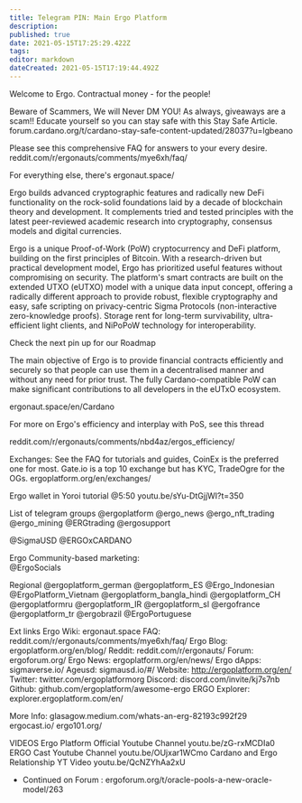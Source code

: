 ```yaml
---
title: Telegram PIN: Main Ergo Platform
description: 
published: true
date: 2021-05-15T17:25:29.422Z
tags: 
editor: markdown
dateCreated: 2021-05-15T17:19:44.492Z
---
```


Welcome to Ergo. Contractual money - for the people! 

Beware of Scammers, We will Never DM YOU! As always, giveaways are a scam!!
Educate yourself so you can stay safe with this Stay Safe Article.
forum.cardano.org/t/cardano-stay-safe-content-updated/28037?u=lgbeano

Please see this comprehensive FAQ for answers to your every desire. 
reddit.com/r/ergonauts/comments/mye6xh/faq/

For everything else, there's ergonaut.space/

Ergo builds advanced cryptographic features and radically new DeFi functionality on the rock-solid foundations laid by a decade of blockchain theory and development. It complements tried and tested principles with the latest peer-reviewed academic research into cryptography, consensus models and digital currencies.

Ergo is a unique Proof-of-Work (PoW) cryptocurrency and DeFi platform, building on the first principles of Bitcoin. With a research-driven but practical development model, Ergo has prioritized useful features without compromising on security. The platform's smart contracts are built on the extended UTXO (eUTXO) model with a unique data input concept, offering a radically different approach to provide robust, flexible cryptography and easy, safe scripting on privacy-centric Sigma Protocols (non-interactive zero-knowledge proofs). Storage rent for long-term survivability, ultra-efficient light clients, and NiPoPoW technology for interoperability.

Check the next pin up for our Roadmap

The main objective of Ergo is to provide financial contracts efficiently and securely so that people can use them in a decentralised manner and without any need for prior trust. The fully Cardano-compatible PoW can make significant contributions to all developers in the eUTxO ecosystem. 

ergonaut.space/en/Cardano

For more on Ergo's efficiency and interplay with PoS, see this thread

reddit.com/r/ergonauts/comments/nbd4az/ergos_efficiency/

Exchanges: See the FAQ for tutorials and guides, CoinEx is the preferred one for most. Gate.io is a top 10 exchange but has KYC, TradeOgre for the OGs. ergoplatform.org/en/exchanges/

Ergo wallet in Yoroi tutorial @5:50
youtu.be/sYu-DtGjjWI?t=350


List of telegram groups 
@ergoplatform
@ergo_news
@ergo_nft_trading
@ergo_mining
@ERGtrading
@ergosupport

@SigmaUSD
@ERGOxCARDANO

Ergo Community-based marketing:  
@ErgoSocials

Regional
@ergoplatform_german
@ergoplatform_ES
@Ergo_Indonesian
@ErgoPlatform_Vietnam
@ergoplatform_bangla_hindi
@ergoplatform_CH
@ergoplatformru
@ergoplatform_IR
@ergoplatform_sl
@ergofrance
@ergoplatform_tr
@ergobrazil
@ErgoPortuguese

Ext links
Ergo Wiki: ergonaut.space
FAQ: reddit.com/r/ergonauts/comments/mye6xh/faq/
Ergo Blog: ergoplatform.org/en/blog/
Reddit: reddit.com/r/ergonauts/
Forum: ergoforum.org/ 
Ergo News: ergoplatform.org/en/news/
Ergo dApps: sigmaverse.io/ 
Ageusd: sigmausd.io/#/
Website: http://ergoplatform.org/en/
Twitter: twitter.com/ergoplatformorg
Discord: discord.com/invite/kj7s7nb
Github: github.com/ergoplatform/awesome-ergo
ERGO Explorer: explorer.ergoplatform.com/en/

More Info:
glasagow.medium.com/whats-an-erg-82193c992f29
ergocast.io/
ergo101.org/

VIDEOS
Ergo Platform Official Youtube Channel
youtu.be/zG-rxMCDIa0
ERGO Cast Youtube Channel
youtu.be/OUjxar1WCmo
Cardano and Ergo Relationship YT Video
youtu.be/QcNZYhAa2xU
- Continued on Forum : ergoforum.org/t/oracle-pools-a-new-oracle-model/263